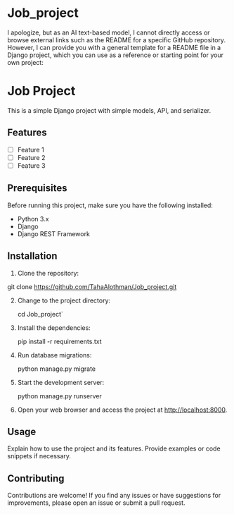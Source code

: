 # Job_project


I apologize, but as an AI text-based model, I cannot directly access or browse external links such as the README for a specific GitHub repository. However, I can provide you with a general template for a README file in a Django project, which you can use as a reference or starting point for your own project:

# Job Project

This is a simple Django project with simple models, API, and serializer.

## Features

- [ ] Feature 1
- [ ] Feature 2
- [ ] Feature 3

## Prerequisites

Before running this project, make sure you have the following installed:

- Python 3.x
- Django
- Django REST Framework

## Installation

1. Clone the repository:

git clone https://github.com/TahaAlothman/Job_project.git

2. Change to the project directory:

 
   cd Job_project`

3. Install the dependencies:


   pip install -r requirements.txt

4. Run database migrations:

 
   python manage.py migrate

5. Start the development server:


   python manage.py runserver

6. Open your web browser and access the project at [http://localhost:8000](http://localhost:8000).

## Usage

Explain how to use the project and its features. Provide examples or code snippets if necessary.

## Contributing

Contributions are welcome! If you find any issues or have suggestions for improvements, please open an issue or submit a pull request.


